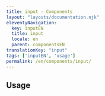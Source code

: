 ```yaml
---
title: input - Components
layout: "layouts/documentation.njk"
eleventyNavigation:
  key: inputEN
  title: input
  locale: en
  parent: componentsEN
translationKey: "input"
tags: ['inputEN', 'usage']
permalink: /en/components/input/
---
```


## Usage